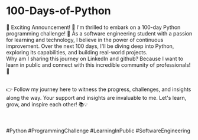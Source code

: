 # 100-Days-of-Python
🚀 Exciting Announcement! 🚀  I'm thrilled to embark on a 100-day Python programming challenge! 🐍 As a software engineering student with a passion for learning and technology, I believe in the power of continuous improvement. Over the next 100 days, I'll be diving deep into Python, exploring its capabilities, and building real-world projects. <br> 
Why am I sharing this journey on LinkedIn and github? Because I want to learn in public and connect with this incredible community of professionals! 🤝<br><br>

👉 Follow my journey here to witness the progress, challenges, and insights along the way. Your support and insights are invaluable to me. Let's learn, grow, and inspire each other! 📚💡<br><br><br>

#Python #ProgrammingChallenge #LearningInPublic #SoftwareEngineering
